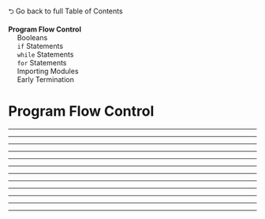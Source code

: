 <link rel="stylesheet" href="{{baseUrl}}/css/programming.css">

<div class="website-content">
<div id="toc">

[⮌ Go back to full Table of Contents](../index.html)
* [**Program Flow Control**](#program-flow-control)
  * [Booleans](#booleans)
  * [`if` Statements](#if-statements)
  * [`while` Statements](#while-statements)
  * [`for` Statements](#for-statements)
  * [Importing Modules](#importing-modules)
  * [Early Termination](#early-termination)
  
</div>
<div id="main">

# Program Flow Control

<include src="../booleans/text.md" /><hr><hr>
<include src="../if/text.md" /><hr><hr>
<include src="../while/text.md" /><hr><hr>
<include src="../for/text.md" /><hr><hr>
<include src="../import/text.md" /><hr><hr>
<include src="../exit/text.md" /><hr><hr>

</div>
</div>